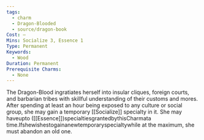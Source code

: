 ```yaml
---
tags:
  - charm
  - Dragon-Blooded
  - source/dragon-book
Cost: —
Mins: Socialize 3, Essence 1
Type: Permanent
Keywords:
  - Wood
Duration: Permanent
Prerequisite Charms:
  - None
---
```

The Dragon-Blood ingratiates herself into insular cliques, foreign courts, and barbarian tribes with skillful understanding of their customs and mores. After spending at least an hour being exposed to any culture or social group, she may gain a temporary [[Socialize]] specialty in it. She may haveupto ([[Essence]])specialtiesgrantedbythisCharmata time.Ifshewishestogainanewtemporaryspecialtywhile at the maximum, she must abandon an old one.